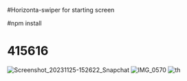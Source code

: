#Horizonta-swiper
for starting screen

#npm install

# 415616
![Screenshot_20231125-152622_Snapchat](https://github.com/suhejl12/415616/assets/150590855/b01abfc9-aa25-4f05-8b24-ce93d8604358)
![IMG_0570](https://github.com/suhejl12/415616/assets/150590855/84eb7af9-511d-4c30-b315-d6636d029d56)
![th](https://github.com/suhejl12/415616/assets/150590855/14b7d50c-acb5-46c9-8d62-d19b3024a332)
